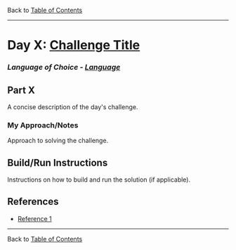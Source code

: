 Back to [Table of Contents](../README.md#table-of-contents)

---

# Day X: [Challenge Title](https://adventofcode.com/2023/day/X)

### *Language of Choice - [Language](https://www.example.com/)*

## Part X

A concise description of the day's challenge.

### My Approach/Notes

Approach to solving the challenge.

## Build/Run Instructions

Instructions on how to build and run the solution (if applicable).

## References

- [Reference 1](https://www.example.com)

---

Back to [Table of Contents](../README.md#table-of-contents)